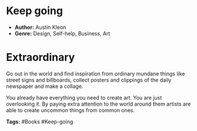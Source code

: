 # Keep going
- **Author:** Austin Kleon
- **Genre:** Design, Self-help, Business, Art

# Extraordinary
Go out in the world and find inspiration from ordinary mundane things like street signs and billboards, collect posters and clippings of the daily newspaper and make a collage.

You already have everything you need to create art. You are just overlooking it. By paying extra attention to the world around them artists are able to create uncommon things from common ones. 

**Tags:** #Books  #Keep-going